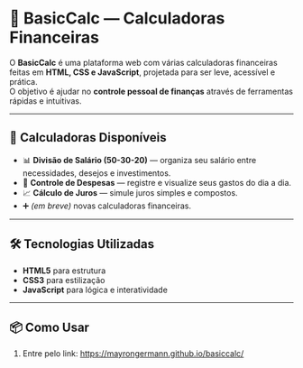 # 🧮 BasicCalc — Calculadoras Financeiras

O **BasicCalc** é uma plataforma web com várias calculadoras financeiras feitas em **HTML, CSS e JavaScript**, projetada para ser leve, acessível e prática.  
O objetivo é ajudar no **controle pessoal de finanças** através de ferramentas rápidas e intuitivas.

---

## 🚀 Calculadoras Disponíveis
- 📊 **Divisão de Salário (50-30-20)** — organiza seu salário entre necessidades, desejos e investimentos.  
- 💸 **Controle de Despesas** — registre e visualize seus gastos do dia a dia.  
- 📈 **Cálculo de Juros** — simule juros simples e compostos.  
- ➕ *(em breve)* novas calculadoras financeiras.  

---

## 🛠️ Tecnologias Utilizadas
- **HTML5** para estrutura  
- **CSS3** para estilização
- **JavaScript** para lógica e interatividade  

---

## 📦 Como Usar
1. Entre pelo link: https://mayrongermann.github.io/basiccalc/
